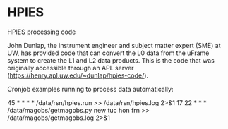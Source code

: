 # HPIES
HPIES processing code


John Dunlap, the instrument engineer and subject matter expert (SME) at UW, has provided code that can convert the L0 data from the uFrame system to create the L1 and L2 data products. This is the code that was originally accessible through an APL server (https://henry.apl.uw.edu/~dunlap/hpies-code/).    

Cronjob examples running to process data automatically:

45 * * * * /data/rsn/hpies.run >> /data/rsn/hpies.log 2>&1
17 22 * * * /data/magobs/getmagobs.py new tuc hon frn >> /data/magobs/getmagobs.log 2>&1
